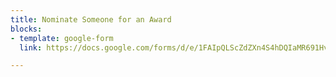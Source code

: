 ```yaml
---
title: Nominate Someone for an Award
blocks:
- template: google-form
  link: https://docs.google.com/forms/d/e/1FAIpQLScZdZXn4S4hDQIaMR691HvypeTMD6xEFx1c3Te7ef20alhb3Q/viewform?embedded=true

---
```

